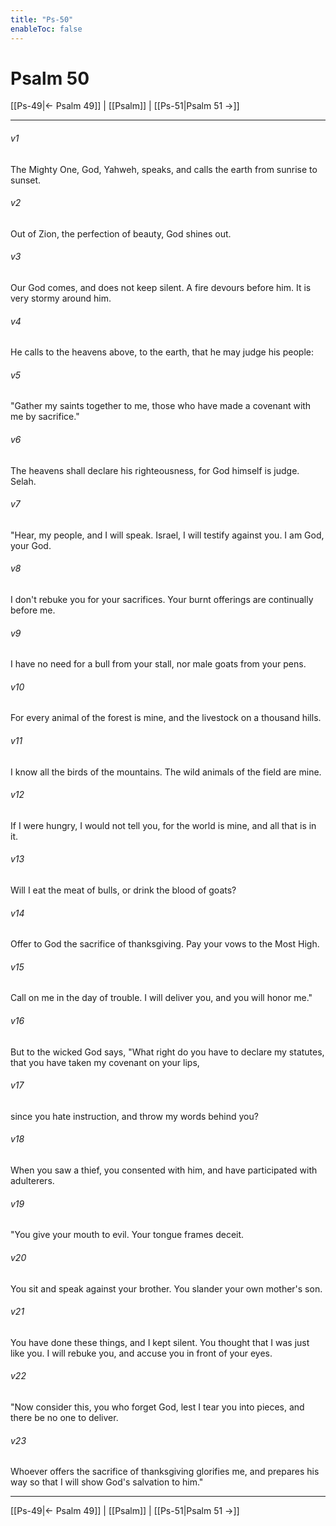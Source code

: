 ```yaml
---
title: "Ps-50"
enableToc: false
---
```

# Psalm 50

[[Ps-49|← Psalm 49]] | [[Psalm]] | [[Ps-51|Psalm 51 →]]
***



###### v1 
The Mighty One, God, Yahweh, speaks, and calls the earth from sunrise to sunset. 

###### v2 
Out of Zion, the perfection of beauty, God shines out. 

###### v3 
Our God comes, and does not keep silent. A fire devours before him. It is very stormy around him. 

###### v4 
He calls to the heavens above, to the earth, that he may judge his people: 

###### v5 
"Gather my saints together to me, those who have made a covenant with me by sacrifice." 

###### v6 
The heavens shall declare his righteousness, for God himself is judge. Selah. 

###### v7 
"Hear, my people, and I will speak. Israel, I will testify against you. I am God, your God. 

###### v8 
I don't rebuke you for your sacrifices. Your burnt offerings are continually before me. 

###### v9 
I have no need for a bull from your stall, nor male goats from your pens. 

###### v10 
For every animal of the forest is mine, and the livestock on a thousand hills. 

###### v11 
I know all the birds of the mountains. The wild animals of the field are mine. 

###### v12 
If I were hungry, I would not tell you, for the world is mine, and all that is in it. 

###### v13 
Will I eat the meat of bulls, or drink the blood of goats? 

###### v14 
Offer to God the sacrifice of thanksgiving. Pay your vows to the Most High. 

###### v15 
Call on me in the day of trouble. I will deliver you, and you will honor me." 

###### v16 
But to the wicked God says, "What right do you have to declare my statutes, that you have taken my covenant on your lips, 

###### v17 
since you hate instruction, and throw my words behind you? 

###### v18 
When you saw a thief, you consented with him, and have participated with adulterers. 

###### v19 
"You give your mouth to evil. Your tongue frames deceit. 

###### v20 
You sit and speak against your brother. You slander your own mother's son. 

###### v21 
You have done these things, and I kept silent. You thought that I was just like you. I will rebuke you, and accuse you in front of your eyes. 

###### v22 
"Now consider this, you who forget God, lest I tear you into pieces, and there be no one to deliver. 

###### v23 
Whoever offers the sacrifice of thanksgiving glorifies me, and prepares his way so that I will show God's salvation to him."

***
[[Ps-49|← Psalm 49]] | [[Psalm]] | [[Ps-51|Psalm 51 →]]

